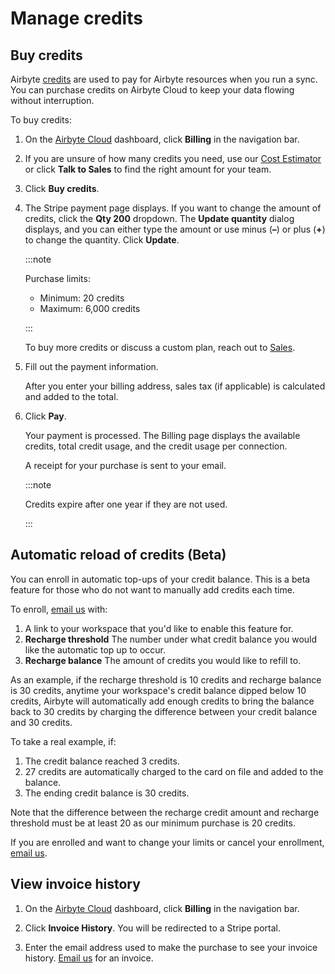 # Manage credits

<AppliesTo cloud />

## Buy credits

Airbyte [credits](https://airbyte.com/pricing) are used to pay for Airbyte resources when you run a sync. You can purchase credits on Airbyte Cloud to keep your data flowing without interruption. 

To buy credits:

1. On the [Airbyte Cloud](http://cloud.airbyte.com) dashboard, click **Billing** in the navigation bar.

2. If you are unsure of how many credits you need, use our [Cost Estimator](https://cost.airbyte.com/) or click **Talk to Sales** to find the right amount for your team.

3. Click **Buy credits**.

4. The Stripe payment page displays. If you want to change the amount of credits, click the **Qty 200** dropdown. The **Update quantity** dialog displays, and you can either type the amount or use minus (**–**) or plus (**+**) to change the quantity. Click **Update**. 

    :::note 

    Purchase limits:
    * Minimum: 20 credits
    * Maximum: 6,000 credits

    :::

    To buy more credits or discuss a custom plan, reach out to [Sales](https://airbyte.com/talk-to-sales).

5. Fill out the payment information. 
    
    After you enter your billing address, sales tax (if applicable) is calculated and added to the total.

6. Click **Pay**.
    
    Your payment is processed. The Billing page displays the available credits, total credit usage, and the credit usage per connection. 

    A receipt for your purchase is sent to your email. 

    :::note 

    Credits expire after one year if they are not used.

    :::

## Automatic reload of credits (Beta)

You can enroll in automatic top-ups of your credit balance. This is a beta feature for those who do not want to manually add credits each time.

To enroll, [email us](mailto:natalie@airbyte.io) with:

1. A link to your workspace that you'd like to enable this feature for.
2. **Recharge threshold** The number under what credit balance you would like the automatic top up to occur.
3. **Recharge balance** The amount of credits you would like to refill to.

As an example, if the recharge threshold is 10 credits and recharge balance is 30 credits, anytime your workspace's credit balance dipped below 10 credits, Airbyte will automatically add enough credits to bring the balance back to 30 credits by charging the difference between your credit balance and 30 credits.

To take a real example, if:
1. The credit balance reached 3 credits.
2. 27 credits are automatically charged to the card on file and added to the balance.
3. The ending credit balance is 30 credits.

Note that the difference between the recharge credit amount and recharge threshold must be at least 20 as our minimum purchase is 20 credits. 

If you are enrolled and want to change your limits or cancel your enrollment, [email us](mailto:natalie@airbyte.io).

## View invoice history

1. On the [Airbyte Cloud](http://cloud.airbyte.com) dashboard, click **Billing** in the navigation bar.

2. Click **Invoice History**. You will be redirected to a Stripe portal.

3. Enter the email address used to make the purchase to see your invoice history. [Email us](mailto:ar@airbyte.io) for an invoice.
